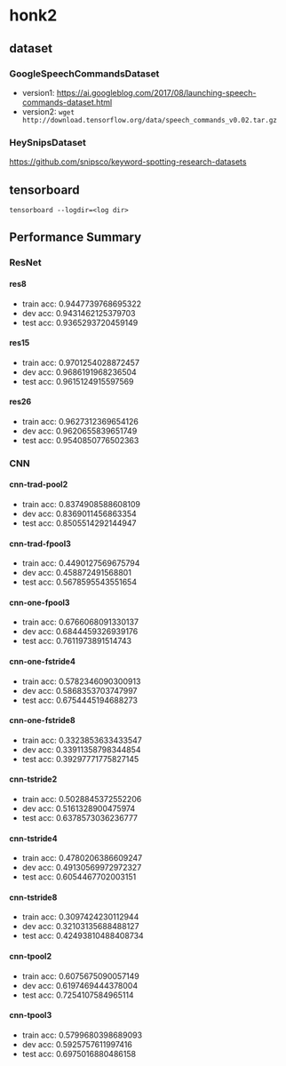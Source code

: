 # honk2

## dataset

### GoogleSpeechCommandsDataset
- version1: https://ai.googleblog.com/2017/08/launching-speech-commands-dataset.html
- version2: `wget http://download.tensorflow.org/data/speech_commands_v0.02.tar.gz`

### HeySnipsDataset
https://github.com/snipsco/keyword-spotting-research-datasets

## tensorboard
`tensorboard --logdir=<log dir>`

## Performance Summary

### ResNet

#### res8
- train acc: 0.9447739768695322
- dev acc: 0.9431462125379703
- test acc: 0.9365293720459149

#### res15
- train acc: 0.9701254028872457
- dev acc: 0.9686191968236504
- test acc: 0.9615124915597569

#### res26
- train acc: 0.9627312369654126
- dev acc: 0.9620655839651749
- test acc: 0.9540850776502363

### CNN

#### cnn-trad-pool2
- train acc: 0.8374908588608109
- dev acc: 0.8369011456863354
- test acc: 0.8505514292144947

#### cnn-trad-fpool3
- train acc: 0.4490127569675794
- dev acc: 0.458872491568801
- test acc: 0.5678595543551654

#### cnn-one-fpool3
- train acc: 0.6766068091330137
- dev acc: 0.6844459326939176
- test acc: 0.7611973891514743

#### cnn-one-fstride4
- train acc: 0.5782346090300913
- dev acc: 0.5868353703747997
- test acc: 0.6754445194688273

#### cnn-one-fstride8
- train acc: 0.3323853633433547
- dev acc: 0.33911358798344854
- test acc: 0.39297771775827145

#### cnn-tstride2
- train acc: 0.5028845372552206
- dev acc: 0.5161328900475974
- test acc: 0.6378573036236777

#### cnn-tstride4
- train acc: 0.4780206386609247
- dev acc: 0.49130569972972327
- test acc: 0.6054467702003151

#### cnn-tstride8
- train acc: 0.3097424230112944
- dev acc: 0.32103135688488127
- test acc: 0.42493810488408734

#### cnn-tpool2
- train acc: 0.6075675090057149
- dev acc: 0.6197469444378004
- test acc: 0.7254107584965114

#### cnn-tpool3
- train acc: 0.5799680398689093
- dev acc: 0.5925757611997416
- test acc: 0.6975016880486158
